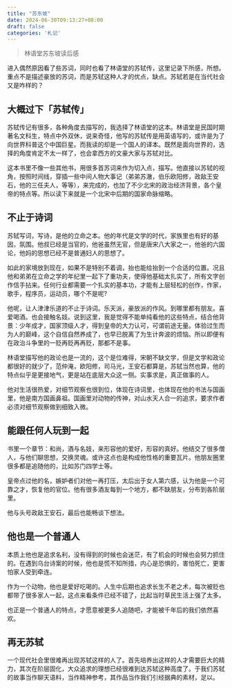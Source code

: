 ```yaml
---
title: "苏东坡"
date: 2024-06-30T09:13:27+08:00
draft: false
categories: '札记'
---
```


> 林语堂苏东坡读后感

进入偶然原因看了些苏词，同时也看了林语堂的苏轼传，这里记录下所感，所想。重点不是描述豪放的苏词，而是苏轼这种人才的优点，缺点。苏轼若是在当代社会又是咋样的？

## 大概过下「苏轼传」
苏轼传记有很多，各种角度去描写的，我选择了林语堂的这本。林语堂是民国时期著名文科生，特点中外双休，说来奇怪，他写的苏轼传是用英语写的，或许是为了向世界科普这个中国巨星。而我读的却是一个国人的译本。既然是面向世界的，选择的角度肯定不太一样了，也会拿西方的文豪大家与苏轼对比。

这本书里不像一些其他书，用很多首苏词来作为切入点，描写。他直接以苏轼的视角，按照时间线，穿插一些中间人物大事记（弟弟苏澈，伯乐欧阳修，政敌王安石，他的三任夫人，等等），来完成的，也加了不少北宋的政治经济背景，各个皇帝的特点等。所以读下来就是一个北宋中后期的国家命脉缩略。

## 不止于诗词
苏轼写词，写诗，是他的立命之本。他的年代是文学的时代，家族里也有好的基因，氛围。他叔已经是当官的，他爸虽然无官，但是唐宋八大家之一，他爸的六国论，他妈的思想已经不是普通妇人的思想了。

如此的家境放到现在，如果不是特别不着调，抬也能给抬到一个合适的位置。况且他和弟弟在立命之学的年纪里一起下了重功夫，使得他基础太扎实了，所有文字创作信手拈来。任何行业都需要一个扎实的基本功，才能有上层轻松的创作，作家，歌手，程序员，运动员，哪个不是呢?

他呢，让人津津乐道的不止于诗词。乐天派，豪放派的作风。到哪里都有朋友。喜爱喝酒。也会接触名妓。说到这里，我是觉得不能单纯看他的这些特点，结合他背景：少年成才，国家顶级人才，得到皇帝的大力认可，可谓前途无量。体验过生而为人的巅峰，这个自信自然养成了，也早已脱离了为生计奔波的烦恼。所以即便有在政治斗争里的一贬再贬再再贬，那都不是事。

林语堂描写他的政论也是一流的，这个是位难得，宋朝不缺文学，但是文学和政论都很好的就少了，范仲淹，欧阳修，司马光，王安石都算是，苏轼当然也算，他的特点似乎是更接地气，更是站在底层大众这一侧。实事求是，真正做事的人。

他对生活很热爱，对细节观察也很到位，体现在诗词里，也体现在他的书法与国画里，他是南方国画鼻祖。国画里对动物的传神，对山水天人合一的追求，要求作者必须对细节观察做到细致入微。

## 能跟任何人玩到一起
书里一个章节：和尚，酒与名妓，来形容他的爱好，形容的真好。他结交了很多僧人，与他们聊思想，交换灵魂。或许这点也是构成他性格的重要瓦片。他朋友圈里很多都是追随他的，比如苏门四学士等。

皇帝点过他的名，嫉妒者们对他一再打压，太后出于女人第六感，认为他是一个可靠之才，恢复他的官位。他有很多酒友每到一个地方，都不缺朋友，分布到各阶层里。

他与头号政敌王安石，最后也能畅谈下想法。
## 他也是一个普通人
本质上他也是追求名利，没有得到的时候也会迷茫，有了机会的时候也会努力抓住的。在遇到乌台诗案的时候，他也是慌不知所措，内心是恐惧的，害怕死亡，更害怕家人受到牵连。

作为一个动物，他也是爱好吃喝的。人生中后期也追求长生不老之术，每次被贬也都带了很多家人一起，这点来看条件已经不错了，比起当时草民生活上强了太多。

也正是一个普通人的特点，才愿意被更多人追随吧，才能被千年后的我们依然喜欢。
## 再无苏轼
一个现代社会里很难再出现苏轼这样的人了。首先培养出这样的人才需要巨大的精力，其次在阶层固化，大众追求的理想已经很难到达苏轼这种高度了。于我们苏轼的故事当作聊天语料，当作精神参考，其作品当作我们引经据典的素材，足以。